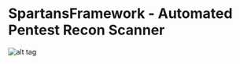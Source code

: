 # SpartansFramework - Automated Pentest Recon Scanner
![alt tag](https://github.com/1N3/Sn1per/blob/master/Sn1per-logo.png)
